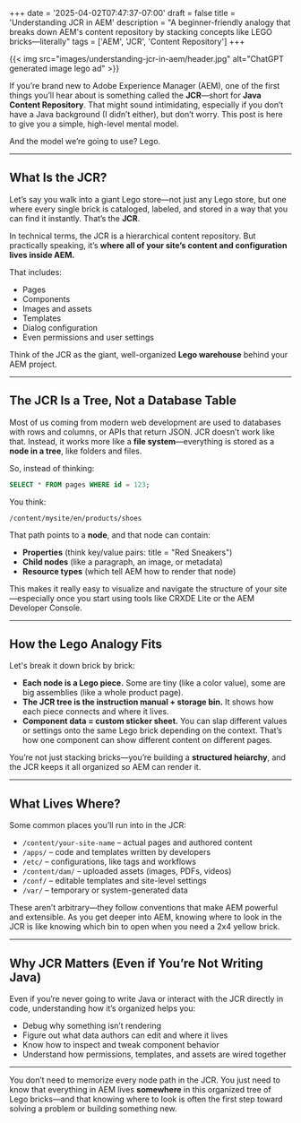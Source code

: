 +++
date = '2025-04-02T07:47:37-07:00'
draft = false
title = 'Understanding JCR in AEM'
description = "A beginner-friendly analogy that breaks down AEM's content repository by stacking concepts like LEGO bricks—literally"
tags = ['AEM', 'JCR', 'Content Repository']
+++

{{< img src="images/understanding-jcr-in-aem/header.jpg" alt="ChatGPT generated image lego ad" >}}

If you’re brand new to Adobe Experience Manager (AEM), one of the first things you’ll hear about is something called the **JCR**—short for **Java Content Repository**. That might sound intimidating, especially if you don’t have a Java background (I didn’t either), but don’t worry. This post is here to give you a simple, high-level mental model.

And the model we’re going to use? Lego.

---

## What Is the JCR?

Let’s say you walk into a giant Lego store—not just any Lego store, but one where every single brick is cataloged, labeled, and stored in a way that you can find it instantly. That’s the **JCR**.

In technical terms, the JCR is a hierarchical content repository. But practically speaking, it’s **where all of your site’s content and configuration lives inside AEM.**

That includes:
- Pages
- Components
- Images and assets
- Templates
- Dialog configuration
- Even permissions and user settings

Think of the JCR as the giant, well-organized **Lego warehouse** behind your AEM project.

---

## The JCR Is a Tree, Not a Database Table

Most of us coming from modern web development are used to databases with rows and columns, or APIs that return JSON. JCR doesn’t work like that. Instead, it works more like a **file system**—everything is stored as a **node in a tree**, like folders and files.

So, instead of thinking:

```sql
SELECT * FROM pages WHERE id = 123;
```

You think:

```text
/content/mysite/en/products/shoes
```

That path points to a **node**, and that node can contain:
- **Properties** (think key/value pairs: title = "Red Sneakers")
- **Child nodes** (like a paragraph, an image, or metadata)
- **Resource types** (which tell AEM how to render that node)

This makes it really easy to visualize and navigate the structure of your site—especially once you start using tools like CRXDE Lite or the AEM Developer Console.

---

## How the Lego Analogy Fits

Let's break it down brick by brick:

- **Each node is a Lego piece.** Some are tiny (like a color value), some are big assemblies (like a whole product page).
- **The JCR tree is the instruction manual + storage bin.** It shows how each piece connects and where it lives.
- **Component data = custom sticker sheet.** You can slap different values or settings onto the same Lego brick depending on the context. That’s how one component can show different content on different pages.

You’re not just stacking bricks—you’re building a **structured heiarchy**, and the JCR keeps it all organized so AEM can render it.

---

## What Lives Where?

Some common places you’ll run into in the JCR:

- `/content/your-site-name` – actual pages and authored content
- `/apps/` – code and templates written by developers
- `/etc/` – configurations, like tags and workflows
- `/content/dam/` – uploaded assets (images, PDFs, videos)
- `/conf/` – editable templates and site-level settings
- `/var/` – temporary or system-generated data

These aren’t arbitrary—they follow conventions that make AEM powerful and extensible. As you get deeper into AEM, knowing where to look in the JCR is like knowing which bin to open when you need a 2x4 yellow brick.

---

## Why JCR Matters (Even if You’re Not Writing Java)

Even if you’re never going to write Java or interact with the JCR directly in code, understanding how it’s organized helps you:

- Debug why something isn’t rendering
- Figure out what data authors can edit and where it lives
- Know how to inspect and tweak component behavior
- Understand how permissions, templates, and assets are wired together

---

You don’t need to memorize every node path in the JCR. You just need to know that everything in AEM lives **somewhere** in this organized tree of Lego bricks—and that knowing where to look is often the first step toward solving a problem or building something new.